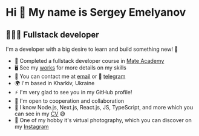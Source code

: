 Hi 👋 My name is Sergey Emelyanov
========================================

👩🏻‍💻 Fullstack developer
-------------------------

I'm a developer with a big desire to learn and build something new! 👀

* 🚀 Completed a fullstack developer course in [Mate Academy](https://mate.academy/)
* 🖥️  See my [works](https://github.com/VeDono?tab=repositories) for more details on my skills
* 📨 You can contact me at [email](mailto:emelyanov.sergey.biz@gmail.com) or 📲 [telegram](https://t.me/VeDono)
* 🌍  I'm based in Kharkiv, Ukraine
* ⚡  I'm very glad to see you in my GitHub profile!
* 🤝  I'm open to cooperation and collaboration
* 🧠 I know Node.js, Next.js, React.js, JS, TypeScript, and more which you can see in my [CV](https://flowcv.com/resume/wkskfppgs0) 😅
* 📸 One of my hobby it's virtual photography, which you can discover on my [Instagram](https://www.instagram.com/mrleondono)
